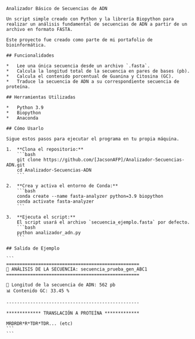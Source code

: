 
    Analizador Básico de Secuencias de ADN

    Un script simple creado con Python y la librería Biopython para realizar un análisis fundamental de secuencias de ADN a partir de un archivo en formato FASTA.

    Este proyecto fue creado como parte de mi portafolio de bioinformática.

    ## Funcionalidades

    *   Lee una única secuencia desde un archivo `.fasta`.
    *   Calcula la longitud total de la secuencia en pares de bases (pb).
    *   Calcula el contenido porcentual de Guanina y Citosina (GC).
    *   Traduce la secuencia de ADN a su correspondiente secuencia de proteína.

    ## Herramientas Utilizadas

    *   Python 3.9
    *   Biopython
    *   Anaconda

    ## Cómo Usarlo

    Sigue estos pasos para ejecutar el programa en tu propia máquina.

    1.  **Clona el repositorio:**
        ```bash
        git clone https://github.com/[JacsonAFP]/Analizador-Secuencias-ADN.git
        cd Analizador-Secuencias-ADN
        ```

    2.  **Crea y activa el entorno de Conda:**
        ```bash
        conda create --name fasta-analyzer python=3.9 biopython
        conda activate fasta-analyzer
        ```

    3.  **Ejecuta el script:**
        El script usará el archivo `secuencia_ejemplo.fasta` por defecto.
        ```bash
        python analizador_adn.py
        ```

    ## Salida de Ejemplo

    ```
    ==================================================
    🔬 ANÁLISIS DE LA SECUENCIA: secuencia_prueba_gen_ABC1
    ==================================================

    🧬 Longitud de la secuencia de ADN: 562 pb
    📊 Contenido GC: 33.45 %

    --------------------------------------------------

    ************* TRANSLACIÓN A PROTEÍNA *************

    MRDRDR*R*TDR*TDR... (etc)
    ```
    ```

